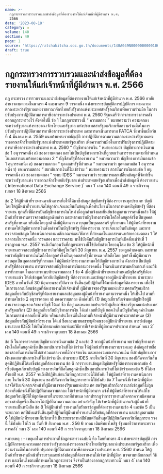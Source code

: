 ```yaml
---
name: >-
  กฎกระทรวงการรวบรวมและนำส่งข้อมูลที่ต้องรายงานให้แก่เจ้าหน้าที่ผู้มีอำนาจ พ.ศ.
  2566
date: '2023-08-18'
category: ก
volume: 140
section: 49
page: 1
source: 'https://ratchakitcha.soc.go.th/documents/140A049N0000000000100.pdf'
draft: true
---
```


# กฎกระทรวงการรวบรวมและนำส่งข้อมูลที่ต้องรายงานให้แก่เจ้าหน้าที่ผู้มีอำนาจ พ.ศ. 2566

กฎ กระทรวง การรวบรวมและนำส่งข้อมูลที่ต้องรายงานให้แก่เจ้าหน้าที่ผู้มีอำนาจ พ.ศ. 2566 อาศัยอำนาจตามความในมาตรา 4 และมาตรา 9 วรรคหนึ่ง แห่งพระราชบัญญัติการปฏิบัติการ ตามความตกลงระหว่างรัฐบาลแห่งราชอาณาจักรไทยกับรัฐบาลแห่งประเทศสหรัฐอเมริกาเพื่อความร่วมมือ ในการปรับปรุงการปฏิบัติตามการภาษีอากรระหว่างประเทศ พ.ศ. 2560 รัฐมนตรีว่าการกระทรวงการคลัง ออกกฎกระทรวงไว้ ดังต่อไปนี้ ข้อ 1 ในกฎกระทรวงนี้ “ ความตกลง ” หมายความว่า ความตกลงระหว่างรัฐบาลแห่งราชอาณาจักรไทยและรัฐบาล แห่งประเทศสหรัฐอเมริกาเพื่อความร่วมมือในการปรับปรุงการปฏิบัติตามการภาษีอากรระหว่างประเทศ และการดาเนินการตาม FATCA ซึ่งทาขึ้นเมื่อวันที่ 4 มีนาคม พ.ศ. 2559 แนบท้ายพระราชบัญญัติ การปฏิบัติการตามความตกลงระหว่างรัฐบาลแห่งราชอาณาจักรไทยกับรัฐบาลแห่งประเทศสหรัฐอเมริกา เพื่อความร่วมมือในการปรับปรุงการปฏิบัติตามการภาษีอากรระหว่างประเทศ พ.ศ. 2560 “ บัญชีทางการเงิน ” หมายความว่า บัญชีทางการเงินตามข้อ 1 อนุวรรคหนึ่ง ถ) ของความตกลง และไม่เป็นบัญชีทางการเงินที่ถูกยกเว้นการรายงานตามที่กำหนดในเอกสารแนบท้ายความตกลง 2 “ บัญชีสหรัฐที่ต้องรายงาน ” หมายความว่า บัญชีทางการเงินตามข้อ 1 อนุวรรคหนึ่ง ภ) ของความตกลง “ บุคคลสหรัฐที่กำหนด ” หมายความว่า บุคคลตามข้อ 1 อนุวรรคหนึ่ง ร) ของความตกลง “ สถาบันการเงินที่ไม่เข้าร่วม ” หมายความว่า สถาบันการเงินตามข้อ 1 อนุวรรคหนึ่ง ต) ของความตกลง “ ระบบ IDES ” หมายความว่า ระบบการแลกเปลี่ยนข้อมูลที่จัดทำขึ้นระหว่างรัฐบาลแห่ง ราชอาณาจักรไทยกับรัฐบาลแห่งประเทศสหรัฐอเมริกาเพื่อนำส่งข้อมูลที่ ต้องรายงาน ( International Data Exchange Service ) ้ หนา 1 ่ เลม 140 ตอนที่ 49 ก ราชกิจจานุเบกษา 18 สิงหาคม 2566

ข้อ 2 ให้ผู้มีหน้าที่รายงานดาเนินการเพื่อให้ได้มาซึ่งข้อมูลบัญชีสหรัฐที่ต้องรายงานทุกประเภท บัญชี โดยให้ผู้มีหน้าที่รายงานจัดให้ลูกค้าแจ้งและยืนยันข้อมูลเพื่อประโยชน์ในการกาหนดบัญชีสหรัฐ ที่ต้องรายงาน ทุกครั้งที่มีการเปิดบัญชีทางการเงินใหม่ เมื่อลูกค้าแจ้งและยืนยันข้อมูลตามวรรคหนึ่งแล้ว ให้ผู้มีหน้าที่รายงานตรวจสอบข้อมูลดังกล่าว และหากพบว่าบัญชีทางการเงินใดถือโดยลูกค้าซึ่งเป็นบุคคลสหรัฐที่กาหนด หรือถือโดยลูกค้าซึ่งมีผู้มีอานาจ ควบคุมเป็นบุคคลสหรั ฐที่กาหนด ให้ผู้มีหน้าที่รายงานกาหนดให้บัญชีทางการเงินดังกล่าวเป็นบัญชีสหรัฐ ที่ต้องรายงาน การแจ้งและยืนยันข้อมูล และการตรวจสอบข้อมูล ให้ดาเนินการตามหลักเกณฑ์และวิธีการ ที่กำหนดในเอกสารแนบท้ายความตกลง 1 ให้นาความในวรรคหนึ่ง วรรคสอง และวรรคสาม มาใช้บังคับกับบัญชีทางการเงินที่เปิดตั้งแต่วันที่ 1 กรกฎาคม พ.ศ. 2557 จนถึงวันก่อนวันที่กฎกระทรวงนี้ใช้บังคับด้วยโดยอนุโลม ข้อ 3 ให้ผู้มีหน้าที่รายงานตรวจสอบบัญชีทางการเงินที่มีอยู่ในวันที่ 30 มิถุนายน พ.ศ. 2557 ของลูกค้าของตน และหากพบว่าบัญชีทำงการเงินใดถือโดยลูกค้าซึ่งเป็นบุคคลสหรัฐที่กาหนด หรือถือโดย ลูกค้าซึ่งมีผู้มีอานาจควบคุมเป็นบุคคลสหรัฐที่กาหนด ให้ผู้มีหน้าที่รายงานกาหนดให้บัญชีทางการเงิน ดังกล่าวเป็นบัญชีสหรัฐที่ต้องรายงาน การตรวจสอบบัญชีทางการเงินตามวรรคหนึ่ง ให้ดาเนินการตามหลักเกณฑ์ และวิธีการที่กาหนด ในเอกสารแนบท้ายความตกลง 1 ข้อ 4 เมื่อผู้มีหน้าที่รายงานกำหนดบัญชีสหรัฐที่ต้องรายงานแล้ว ให้ส่งข้อมูลเกี่ยวกับบัญชีสหรัฐ ที่ต้องรายงานและข้อมูลของผู้มีหน้าที่รายงาน ผ่านระบบ IDES ภายในวันที่ 30 มิถุนายนของปีถัดจาก วันสิ้นสุดปีปฏิทินที่ได้มาซึ่งข้อมูลที่ต้องรายงาน เพื่อใช้ในการแลกเปลี่ยนข้อมูลที่ต้องรายงานให้เจ้าหน้าที่ ผู้มีอำนาจของรัฐบาลแห่งประเทศสหรัฐอเมริกา ข้อมูลเกี่ยวกับบัญชีสหรัฐที่ต้องรายงานและข้อมูลของผู้มีหน้าที่รายงานตามวรรคหนึ่ง ให้เป็นไป ตามที่ กำหนดในข้อ 2 อนุวรรคสอง ก) ของความตกลง ดังต่อไปนี้ (1) ข้อมูลเกี่ยวกับเจ้าของบัญชีหรือผู้มีอำนาจควบคุมของเจ้าของบัญชี ได้แก่ ชื่อ ที่อยู่ และหมายเลขประจำตัวผู้เสียภาษีของรัฐบาลแห่งประเทศสหรัฐอเมริกา (2) ข้อมูลเกี่ยวกับบัญชีทางการเงิน ได้แก่ เลขที่บัญชี ยอดเงินในบัญชีหรือมูลค่าเงินสด ในกรมธรรม์ ดอกเบี้ยที่ได้รับ หรือผลประโยชน์อื่นใดตามที่เจ้าหน้าที่ผู้มีอำนาจประกาศกำหนด (3) ข้อมูลเกี่ยวกับผู้มีหน้าที่รายงาน ได้แก่ ชื่อและหมายเลขระบุตัวตนของผู้มีหน้าที่รายงาน การส่งข้อมูลผ่านระบบ IDES ให้เป็นไปตามหลักเกณฑ์และวิธีการที่เจ้าหน้าที่ผู้มีอานาจประกาศ กำหนด ้ หนา 2 ่ เลม 140 ตอนที่ 49 ก ราชกิจจานุเบกษา 18 สิงหาคม 2566

ข้อ 5 ในการตรวจสอบบัญชีทางการเงินตามข้อ 2 และข้อ 3 หากผู้มีหน้าที่รายงาน พบว่าบัญชีทางการเงินใดถือโดยลูกค้าซึ่งเป็นสถาบันการเงินที่ไม่เข้าร่วม ให้ผู้มีหน้าที่รายงานรวบรวมและ ส่งข้อมูลรำยชื่อของสถาบันการเงินที่ไม่เข้าร่วมแต่ละรายที่มีการจ่ายเงิน และยอดรวมของจานวนเงิน ที่เข้าบัญชีทางการเงินของสถาบันการเงินที่ไม่เข้าร่วมนั้น ผ่านระบบ IDES ภายในวันที่ 30 มิถุนายน ของปีถัดจากวันสิ้นสุดปีปฏิทินที่ได้มาซึ่งข้อมูลที่ต้องรายงาน ข้อ 6 การรายงานข้อมูลบัญชีสหรัฐที่ต้องรายงานตามข้อ 4 หรือข้อมูลเกี่ยวกับบัญชี ทางการเงินที่ถือโดยลูกค้าซึ่งเป็นสถาบันการเงินที่ไม่เข้าร่วมตามข้อ 5 ที่ได้มาตั้งแต่ปี พ.ศ. 2557 จนถึงปีปฏิทินก่อนวันที่กฎกระทรวงนี้ใช้บังคับ ให้ผู้มีหน้าที่รายงานดาเนินการภาย ในวันที่ 30 มิถุนายน ของปีถัดจากวันที่กฎกระทรวงนี้ใช้บังคับ ข้อ 7 ในกรณีที่เจ้าหน้าที่ผู้มีอานาจได้รับแจ้งจากเจ้าหน้าที่ผู้มีอานาจของรัฐบาลแห่งประเทศ สหรัฐอเมริกาถึงการนาส่งข้อมูลที่ไม่ถูกต้องหรือมีกรณีที่ไม่ปฏิบัติตามความตกลง ให้เจ้าหน้าที่ผู้มีอานาจ แจ้งให้ผู้มีหน้าที่รายงานให้แก้ไขข้อมูลหรือปฏิบัติให้ถูกต้องภายในระยะเวลาที่กำหนด หากปรากฏว่าการรายงานเกิดจากความผิดพลาดอย่างสาคัญหรือเป็นการไม่ปฏิบัติตามความตกลง อย่างสำคัญ ให้เจ้าหน้าที่ผู้มีอำนาจแจ้งผู้มีหน้าที่รายงานเป็นหนังสือ ข้อ 8 ให้ผู้มีหน้าที่ รายงานเก็บรักษาข้อมูลที่ต้องรายงานตามข้อ 4 และข้อ 5 เป็นระยะเวลา หกปีนับแต่วันสิ้นสุดปีปฏิทินที่ผู้มีหน้าที่รายงานได้รับข้อมูลที่ต้องรายงาน และข้อมูลตามข้อ 6 ให้ผู้มีหน้าที่รายงานเก็บรักษาไว้เป็นระยะเวลาหกปีนับแต่วันสิ้นสุดปีปฏิทินถัดจากวันที่กฎกระท รวงนี้ ใช้บังคับ ให้ไว้ ณ วันที่ 9 สิงหาคม พ.ศ . 256 6 อาคม เติมพิทยาไพสิฐ รัฐมนตรีว่าการกระทรวงการคลัง ้ หนา 3 ่ เลม 140 ตอนที่ 49 ก ราชกิจจานุเบกษา 18 สิงหาคม 2566

หมายเหตุ : - เหตุผลในการประกาศใช้กฎกระทรวงฉบับนี้ คือ โดยที่มาตรา 4 แห่งพระราชบัญญัติ การปฏิบัติการตามความตกลงระหว่างรัฐบาลแห่งราชอาณาจักรไทยกับรัฐบาลแห่งประเทศสหรัฐอเมริกา เพื่อความร่วมมือในการปรับปรุงการปฏิบัติตามการภาษีอากรระหว่างประเทศ พ.ศ. 2560 กำหนด ให้ผู้มีหน้าที่รายงานมีหน้าที่รวบรวมและนำส่งข้อมูลที่ต้องรายงานให้เจ้าหน้าที่ผู้มีอา นาจตามหลักเกณฑ์ วิธีการ และเงื่อนไขตามที่กำหนดในกฎกระทรวง จึงจำเป็นต้องออกกฎกระทรวงนี้ ้ หนา 4 ่ เลม 140 ตอนที่ 49 ก ราชกิจจานุเบกษา 18 สิงหาคม 2566
